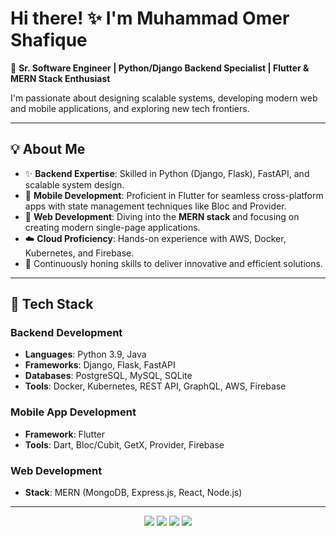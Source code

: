 # Hi there! ✨ I'm Muhammad Omer Shafique

🚀 **Sr. Software Engineer | Python/Django Backend Specialist | Flutter & MERN Stack Enthusiast**  

I'm passionate about designing scalable systems, developing modern web and mobile applications, and exploring new tech frontiers.   

---

## 💡 About Me  
- ✨ **Backend Expertise**: Skilled in Python (Django, Flask), FastAPI, and scalable system design.  
- 📱 **Mobile Development**: Proficient in Flutter for seamless cross-platform apps with state management techniques like Bloc and Provider.  
- 🚀 **Web Development**: Diving into the **MERN stack** and focusing on creating modern single-page applications.  
- ☁️ **Cloud Proficiency**: Hands-on experience with AWS, Docker, Kubernetes, and Firebase.  
- 🔧 Continuously honing skills to deliver innovative and efficient solutions.  

---

## 🔧 Tech Stack  

### Backend Development  
- **Languages**: Python 3.9, Java  
- **Frameworks**: Django, Flask, FastAPI  
- **Databases**: PostgreSQL, MySQL, SQLite  
- **Tools**: Docker, Kubernetes, REST API, GraphQL, AWS, Firebase  

### Mobile App Development  
- **Framework**: Flutter  
- **Tools**: Dart, Bloc/Cubit, GetX, Provider, Firebase  

### Web Development  
- **Stack**: MERN (MongoDB, Express.js, React, Node.js)  

---

<div align="center">
<a href="https://omerxhafique.github.io/">
<img src="https://img.shields.io/badge/Portfolio-000000?style=for-the-badge&logo=opsgenie&logoColor=ffffff"></a>  
<a href="https://github.com/omerxhafique/">
<img src="https://img.shields.io/badge/Github-211F1F?style=for-the-badge&logo=GitHub&logoColor=ffffff"></a>  
<a href="https://www.linkedin.com/in/omershafique/">
<img src="https://img.shields.io/badge/Linkedin-0077B5?style=for-the-badge&logo=Linkedin&logoColor=ffffff"></a>
<a href="mailto:omerxhafique@gmail.com">
<img src="https://img.shields.io/badge/Gmail-D44638?style=for-the-badge&logo=gmail&logoColor=ffffff"></a>
<!-- <a href="https://wa.me/923310437099?text=%23Github">
<img src="https://img.shields.io/badge/Chat-25D366?style=for-the-badge&logo=WhatsApp&logoColor=ffffff"></a> -->
</div>
